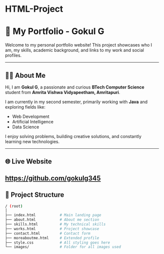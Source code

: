 # HTML-Project
# 💼 My Portfolio - Gokul G

Welcome to my personal portfolio website! This project showcases who I am, my skills, academic background, and links to my work and social profiles.

---

## 🧑‍💻 About Me

Hi, I am **Gokul G**, a passionate and curious **BTech Computer Science** student from **Amrita Vishwa Vidyapeetham, Amritapuri**.

I am currently in my second semester, primarily working with **Java** and exploring fields like:

- Web Development
- Artificial Intelligence
- Data Science

I enjoy solving problems, building creative solutions, and constantly learning new technologies.

---

## 🌐 Live Website

https://github.com/gokulg345
---

## 📂 Project Structure

```bash
/ (root)
│
├── index.html           # Main landing page
├── about.html           # About me section
├── skills.html          # My technical skills
├── works.html           # Project showcase
├── contact.html         # Contact form
├── moreaboutme.html     # Extended profile
├── style.css            # All styling goes here
└── images/              # Folder for all images used
